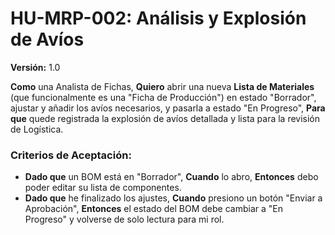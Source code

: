# HU-MRP-002: Análisis y Explosión de Avíos
**Versión:** 1.0

**Como** una Analista de Fichas,
**Quiero** abrir una nueva **Lista de Materiales** (que funcionalmente es una "Ficha de Producción") en estado "Borrador", ajustar y añadir los avíos necesarios, y pasarla a estado "En Progreso",
**Para que** quede registrada la explosión de avíos detallada y lista para la revisión de Logística.

### Criterios de Aceptación:
-   **Dado que** un BOM está en "Borrador", **Cuando** lo abro, **Entonces** debo poder editar su lista de componentes.
-   **Dado que** he finalizado los ajustes, **Cuando** presiono un botón "Enviar a Aprobación", **Entonces** el estado del BOM debe cambiar a "En Progreso" y volverse de solo lectura para mi rol.
